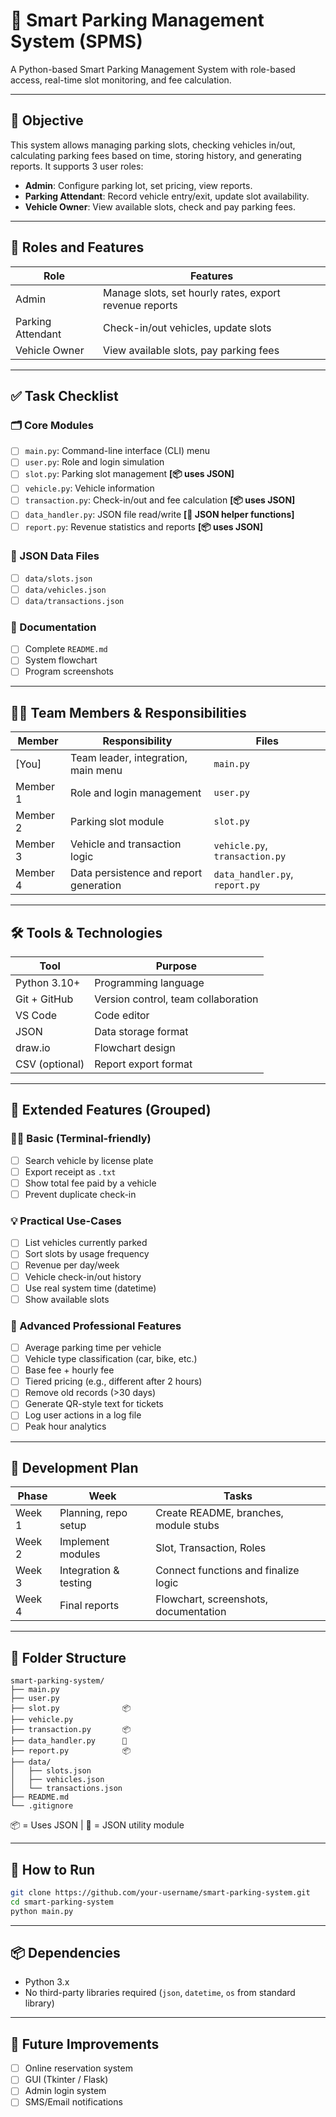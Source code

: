 # 🚗 Smart Parking Management System (SPMS)

A Python-based Smart Parking Management System with role-based access, real-time slot monitoring, and fee calculation.

---

## 🎯 Objective

This system allows managing parking slots, checking vehicles in/out, calculating parking fees based on time, storing history, and generating reports. It supports 3 user roles:

- **Admin**: Configure parking lot, set pricing, view reports.
- **Parking Attendant**: Record vehicle entry/exit, update slot availability.
- **Vehicle Owner**: View available slots, check and pay parking fees.

---

## 🔐 Roles and Features

| Role | Features |
|------|----------|
| Admin | Manage slots, set hourly rates, export revenue reports |
| Parking Attendant | Check-in/out vehicles, update slots |
| Vehicle Owner | View available slots, pay parking fees |

---

## ✅ Task Checklist

### 🗂 Core Modules
- [ ] `main.py`: Command-line interface (CLI) menu
- [ ] `user.py`: Role and login simulation
- [ ] `slot.py`: Parking slot management **[📦 uses JSON]**
- [ ] `vehicle.py`: Vehicle information
- [ ] `transaction.py`: Check-in/out and fee calculation **[📦 uses JSON]**
- [ ] `data_handler.py`: JSON file read/write **[🔧 JSON helper functions]**
- [ ] `report.py`: Revenue statistics and reports **[📦 uses JSON]**

### 📂 JSON Data Files
- [ ] `data/slots.json`
- [ ] `data/vehicles.json`
- [ ] `data/transactions.json`

### 📸 Documentation
- [ ] Complete `README.md`
- [ ] System flowchart
- [ ] Program screenshots

---

## 🧑‍💻 Team Members & Responsibilities

| Member | Responsibility | Files |
|--------|----------------|--------|
| [You] | Team leader, integration, main menu | `main.py` |
| Member 1 | Role and login management | `user.py` |
| Member 2 | Parking slot module | `slot.py` |
| Member 3 | Vehicle and transaction logic | `vehicle.py`, `transaction.py` |
| Member 4 | Data persistence and report generation | `data_handler.py`, `report.py` |

---

## 🛠️ Tools & Technologies

| Tool | Purpose |
|------|---------|
| Python 3.10+ | Programming language |
| Git + GitHub | Version control, team collaboration |
| VS Code | Code editor |
| JSON | Data storage format |
| draw.io | Flowchart design |
| CSV (optional) | Report export format |

---

## 🌟 Extended Features (Grouped)

### 🧑‍🎓 Basic (Terminal-friendly)
- [ ] Search vehicle by license plate
- [ ] Export receipt as `.txt`
- [ ] Show total fee paid by a vehicle
- [ ] Prevent duplicate check-in

### 💡 Practical Use-Cases
- [ ] List vehicles currently parked
- [ ] Sort slots by usage frequency
- [ ] Revenue per day/week
- [ ] Vehicle check-in/out history
- [ ] Use real system time (datetime)
- [ ] Show available slots

### 🚀 Advanced Professional Features
- [ ] Average parking time per vehicle
- [ ] Vehicle type classification (car, bike, etc.)
- [ ] Base fee + hourly fee
- [ ] Tiered pricing (e.g., different after 2 hours)
- [ ] Remove old records (>30 days)
- [ ] Generate QR-style text for tickets
- [ ] Log user actions in a log file
- [ ] Peak hour analytics

---

## 🧭 Development Plan

| Phase | Week | Tasks |
|-------|------|-------|
| Week 1 | Planning, repo setup | Create README, branches, module stubs |
| Week 2 | Implement modules | Slot, Transaction, Roles |
| Week 3 | Integration & testing | Connect functions and finalize logic |
| Week 4 | Final reports | Flowchart, screenshots, documentation |

---

## 🧱 Folder Structure

```
smart-parking-system/
├── main.py
├── user.py
├── slot.py              📦
├── vehicle.py
├── transaction.py       📦
├── data_handler.py      🔧
├── report.py            📦
├── data/
│   ├── slots.json
│   ├── vehicles.json
│   └── transactions.json
├── README.md
└── .gitignore
```

📦 = Uses JSON | 🔧 = JSON utility module

---

## 🚀 How to Run

```bash
git clone https://github.com/your-username/smart-parking-system.git
cd smart-parking-system
python main.py
```

---

## 📦 Dependencies

- Python 3.x
- No third-party libraries required (`json`, `datetime`, `os` from standard library)

---

## 📌 Future Improvements

- [ ] Online reservation system
- [ ] GUI (Tkinter / Flask)
- [ ] Admin login system
- [ ] SMS/Email notifications
